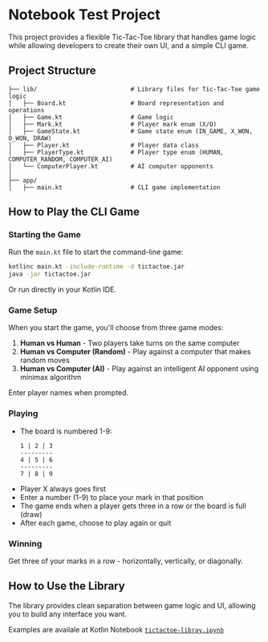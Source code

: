 # Notebook Test Project

This project provides a flexible Tic-Tac-Toe library that handles game logic while allowing developers to create their own UI, and a simple CLI game.

## Project Structure

```
├── lib/                          # Library files for Tic-Tac-Toe game logic
│   ├── Board.kt                  # Board representation and operations
│   ├── Game.kt                   # Game logic
│   ├── Mark.kt                   # Player mark enum (X/O)
│   ├── GameState.kt              # Game state enum (IN_GAME, X_WON, O_WON, DRAW)
│   ├── Player.kt                 # Player data class
│   ├── PlayerType.kt             # Player type enum (HUMAN, COMPUTER_RANDOM, COMPUTER_AI)
│   └── ComputerPlayer.kt         # AI computer opponents
│
├── app/ 
│   ├── main.kt                   # CLI game implementation
```

## How to Play the CLI Game

### Starting the Game

Run the `main.kt` file to start the command-line game:

```bash
kotlinc main.kt -include-runtime -d tictactoe.jar
java -jar tictactoe.jar
```

Or run directly in your Kotlin IDE.

### Game Setup

When you start the game, you'll choose from three game modes:

1. **Human vs Human** - Two players take turns on the same computer
2. **Human vs Computer (Random)** - Play against a computer that makes random moves
3. **Human vs Computer (AI)** - Play against an intelligent AI opponent using minimax algorithm

Enter player names when prompted.

### Playing

- The board is numbered 1-9:
  ```
  1 | 2 | 3
  ---------
  4 | 5 | 6
  ---------
  7 | 8 | 9
  ```
- Player X always goes first
- Enter a number (1-9) to place your mark in that position
- The game ends when a player gets three in a row or the board is full (draw)
- After each game, choose to play again or quit

### Winning

Get three of your marks in a row - horizontally, vertically, or diagonally.

## How to Use the Library

The library provides clean separation between game logic and UI, allowing you to build any interface you want.

Examples are availale at Kotlin Notebook [`tictactoe-libray.ipynb`](./tictactoe-libray.ipynb)
